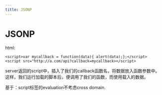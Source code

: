 ```yaml
---
title: JSONP
---
```

# JSONP

html:

```
<script>var mycallback = function(data){ alert(data);};</script>
<script src="http://a.com/api?callback=mycallback></script>
```

server返回的script中，插入了我们的callback函数名，将数据放入函数参数中。
这样，我们运行加载的脚本后，便调用了我们的函数，而使用载入的数据。

基于：script标签的evaluation不考虑cross domain.

